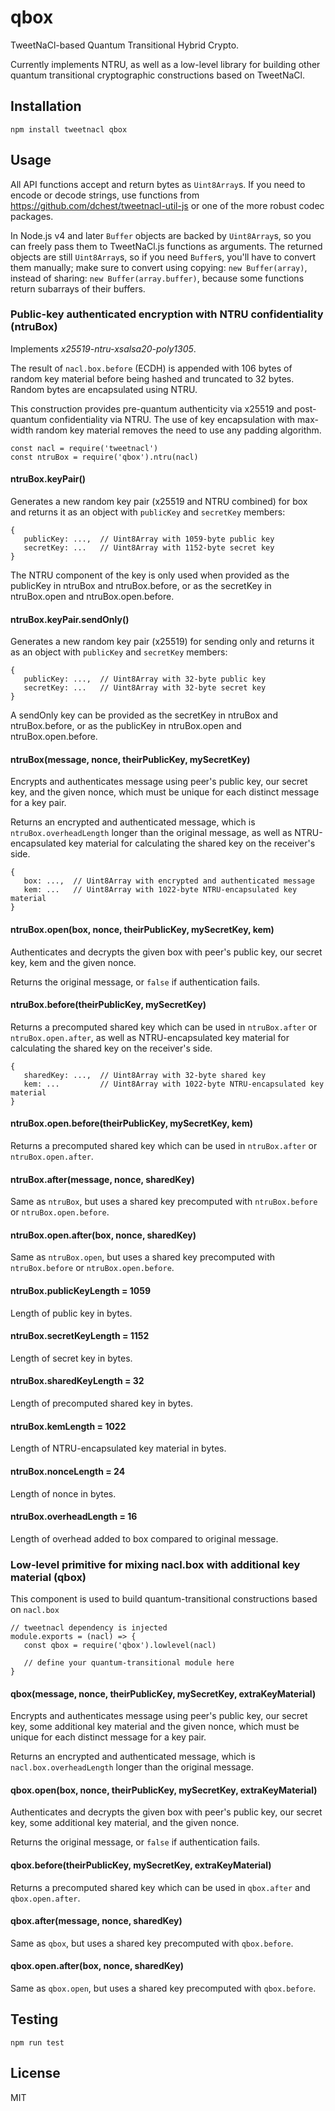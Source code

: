 # qbox

TweetNaCl-based Quantum Transitional Hybrid Crypto.

Currently implements NTRU, as well as a low-level library for building other quantum transitional cryptographic constructions based on TweetNaCl.

## Installation

	npm install tweetnacl qbox

## Usage

All API functions accept and return bytes as `Uint8Array`s.  If you need to
encode or decode strings, use functions from
<https://github.com/dchest/tweetnacl-util-js> or one of the more robust codec
packages.

In Node.js v4 and later `Buffer` objects are backed by `Uint8Array`s, so you
can freely pass them to TweetNaCl.js functions as arguments. The returned
objects are still `Uint8Array`s, so if you need `Buffer`s, you'll have to
convert them manually; make sure to convert using copying: `new Buffer(array)`,
instead of sharing: `new Buffer(array.buffer)`, because some functions return
subarrays of their buffers.

### Public-key authenticated encryption with NTRU confidentiality (ntruBox)

Implements *x25519-ntru-xsalsa20-poly1305*.

The result of `nacl.box.before` (ECDH) is appended with 106 bytes of random key material before being hashed and truncated to 32 bytes. Random bytes are encapsulated using NTRU.

This construction provides pre-quantum authenticity via x25519 and post-quantum confidentiality via NTRU. The use of key encapsulation with max-width random key material removes the need to use any padding algorithm.

	const nacl = require('tweetnacl')
	const ntruBox = require('qbox').ntru(nacl)

#### ntruBox.keyPair()

Generates a new random key pair (x25519 and NTRU combined) for box and returns it as an object with
`publicKey` and `secretKey` members:

    {
       publicKey: ...,  // Uint8Array with 1059-byte public key
       secretKey: ...   // Uint8Array with 1152-byte secret key
    }

The NTRU component of the key is only used when provided as the publicKey in ntruBox and ntruBox.before, or as the secretKey in ntruBox.open and ntruBox.open.before.

#### ntruBox.keyPair.sendOnly()

Generates a new random key pair (x25519) for sending only and returns it as an object with
`publicKey` and `secretKey` members:

    {
       publicKey: ...,  // Uint8Array with 32-byte public key
       secretKey: ...   // Uint8Array with 32-byte secret key
    }

A sendOnly key can be provided as the secretKey in ntruBox and ntruBox.before, or as the publicKey in ntruBox.open and ntruBox.open.before. 

#### ntruBox(message, nonce, theirPublicKey, mySecretKey)

Encrypts and authenticates message using peer's public key, our secret key, and
the given nonce, which must be unique for each distinct message for a key pair.

Returns an encrypted and authenticated message, which is `ntruBox.overheadLength` longer than the original message, as well as NTRU-encapsulated key material for calculating the shared key on the receiver's side.

	{
       box: ...,  // Uint8Array with encrypted and authenticated message
       kem: ...   // Uint8Array with 1022-byte NTRU-encapsulated key material
	}

#### ntruBox.open(box, nonce, theirPublicKey, mySecretKey, kem)

Authenticates and decrypts the given box with peer's public key, our secret key, kem and the given nonce.

Returns the original message, or `false` if authentication fails.

#### ntruBox.before(theirPublicKey, mySecretKey)

Returns a precomputed shared key which can be used in `ntruBox.after` or `ntruBox.open.after`, as well as NTRU-encapsulated key material for calculating the shared key on the receiver's side.

	{
       sharedKey: ...,  // Uint8Array with 32-byte shared key
       kem: ...         // Uint8Array with 1022-byte NTRU-encapsulated key material
	}

#### ntruBox.open.before(theirPublicKey, mySecretKey, kem)

Returns a precomputed shared key which can be used in `ntruBox.after` or `ntruBox.open.after`.

#### ntruBox.after(message, nonce, sharedKey)

Same as `ntruBox`, but uses a shared key precomputed with `ntruBox.before` or `ntruBox.open.before`.

#### ntruBox.open.after(box, nonce, sharedKey)

Same as `ntruBox.open`, but uses a shared key precomputed with `ntruBox.before` or `ntruBox.open.before`.

#### ntruBox.publicKeyLength = 1059

Length of public key in bytes.

#### ntruBox.secretKeyLength = 1152

Length of secret key in bytes.

#### ntruBox.sharedKeyLength = 32

Length of precomputed shared key in bytes.

#### ntruBox.kemLength = 1022

Length of NTRU-encapsulated key material in bytes.

#### ntruBox.nonceLength = 24

Length of nonce in bytes.

#### ntruBox.overheadLength = 16

Length of overhead added to box compared to original message.

### Low-level primitive for mixing nacl.box with additional key material (qbox)

This component is used to build quantum-transitional constructions based on `nacl.box`

	// tweetnacl dependency is injected
	module.exports = (nacl) => {
       const qbox = require('qbox').lowlevel(nacl)

       // define your quantum-transitional module here
	}

#### qbox(message, nonce, theirPublicKey, mySecretKey, extraKeyMaterial)

Encrypts and authenticates message using peer's public key, our secret key, some additional key material and the given nonce, which must be unique for each distinct message for a key pair.

Returns an encrypted and authenticated message, which is
`nacl.box.overheadLength` longer than the original message.

#### qbox.open(box, nonce, theirPublicKey, mySecretKey, extraKeyMaterial)

Authenticates and decrypts the given box with peer's public key, our secret key, some additional key material, and the given nonce.

Returns the original message, or `false` if authentication fails.

#### qbox.before(theirPublicKey, mySecretKey, extraKeyMaterial)

Returns a precomputed shared key which can be used in `qbox.after` and `qbox.open.after`.

#### qbox.after(message, nonce, sharedKey)

Same as `qbox`, but uses a shared key precomputed with `qbox.before`.

#### qbox.open.after(box, nonce, sharedKey)

Same as `qbox.open`, but uses a shared key precomputed with `qbox.before`.

## Testing

`npm run test`

## License

MIT